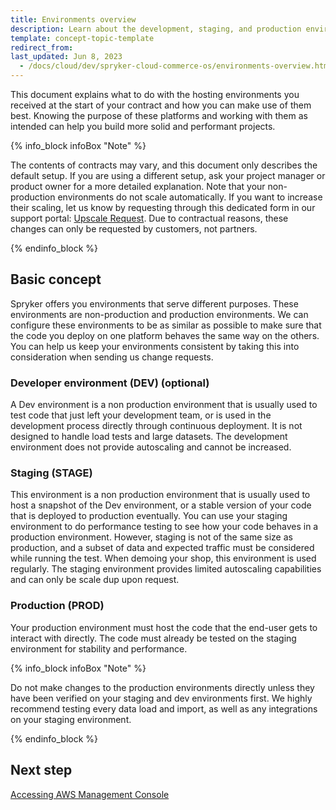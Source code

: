 ```yaml
---
title: Environments overview
description: Learn about the development, staging, and production environments of the Spryker Cloud Commerce OS
template: concept-topic-template
redirect_from:
last_updated: Jun 8, 2023
  - /docs/cloud/dev/spryker-cloud-commerce-os/environments-overview.html
---
```


This document explains what to do with the hosting environments you received at the start of your contract and how you can make use of them best. Knowing the purpose of these platforms and working with them as intended can help you build more solid and performant projects.

{% info_block infoBox "Note" %}

The contents of contracts may vary, and this document only describes the default setup. If you are using a different setup, ask your project manager or product owner for a more detailed explanation.
Note that your non-production environments do not scale automatically. If you want to increase their scaling, let us know by requesting through this dedicated form in our support portal: [Upscale Request](https://support.spryker.com/s/hosting-change-requests/environment-upscaling). Due to contractual reasons, these changes can only be requested by customers, not partners.

{% endinfo_block %}

## Basic concept
Spryker offers you environments that serve different purposes. These environments are non-production and production environments. We can configure these environments to be as similar as possible to make sure that the code you deploy on one platform behaves the same way on the others. You can help us keep your environments consistent by taking this into consideration when sending us change requests.

### Developer environment (DEV) (optional)
A Dev environment is a non production environment that is usually used to test code that just left your development team, or is used in the development process directly through continuous deployment. It is not designed to handle load tests and large datasets. The development environment does not provide autoscaling and cannot be increased.

### Staging (STAGE)
This environment is a non production environment that is usually used to host a snapshot of the Dev environment, or a stable version of your code that is deployed to production eventually. You can use your staging environment to do performance testing to see how your code behaves in a production environment. However, staging is not of the same size as production, and a subset of data and expected traffic must be considered while running the test. When demoing your shop, this environment is used regularly. The staging environment provides limited autoscaling capabilities and can only be scale dup upon request.

### Production (PROD)

Your production environment must host the code that the end-user gets to interact with directly. The code must already be tested on the staging environment for stability and performance.

{% info_block infoBox "Note" %}

Do not make changes to the production environments directly unless they have been verified on your staging and dev environments first.
We highly recommend testing every data load and import, as well as any integrations on your staging environment.

{% endinfo_block %}

## Next step
[Accessing AWS Management Console](/docs/cag/dev/access/access-the-aws-management-console.html)
